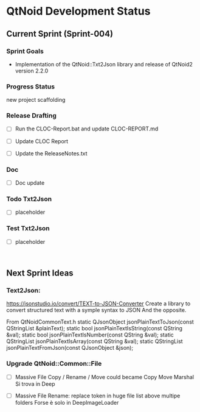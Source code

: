 # QtNoid Development Status

## Current Sprint (Sprint-004)

### Sprint Goals
- Implementation of the QtNoid::Txt2Json library and release of QtNoid2 version 2.2.0


### Progress Status
new project scaffolding


### Release Drafting
- [ ] Run the CLOC-Report.bat and update CLOC-REPORT.md
- [ ] Update CLOC Report
- [ ] Update the ReleaseNotes.txt




### Doc
- [ ] Doc update


### Todo Txt2Json
- [ ] placeholder



### Test Txt2Json
- [ ] placeholder



&nbsp;
## Next Sprint Ideas

### Text2Json:
https://jsonstudio.io/convert/TEXT-to-JSON-Converter
Create a library to convert structured text with a symple syntax to JSON
And the opposite.

From QtNoidCommonText.h
static QJsonObject jsonPlainTextToJson(const QStringList &plainText);
static bool jsonPlainTextIsString(const QString &val);
static bool jsonPlainTextIsNumber(const QString &val);
static QStringList jsonPlainTextIsArray(const QString &val);
static QStringList jsonPlainTextFromJson(const QJsonObject &json);

### Upgrade QtNoid::Common::File
- [ ] Massive File Copy / Rename / Move could became Copy Move Marshal
      Si trova in Deep  
- [ ] Massive File Rename: replace token in huge file list above multipe folders
      Forse è solo in DeepImageLoader
    

